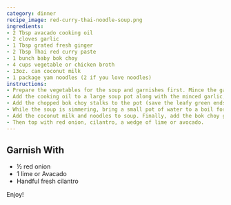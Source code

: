 ```yaml
---
category: dinner
recipe_image: red-curry-thai-noodle-soup.png
ingredients:
- 2 Tbsp avacado cooking oil
- 2 cloves garlic
- 1 Tbsp grated fresh ginger
- 2 Tbsp Thai red curry paste
- 1 bunch baby bok choy
- 4 cups vegetable or chicken broth
- 13oz. can coconut milk
- 1 package yam noodles (2 if you love noodles)
instructions:
- Prepare the vegetables for the soup and garnishes first. Mince the garlic and grate the ginger. Wash the bok choy well, then chop into one-inch strips, separating the fibrous stalks from the delicate green ends..
- Add the cooking oil to a large soup pot along with the minced garlic, grated ginger, and Thai red curry paste. Sauté the garlic, ginger, and curry paste over medium heat for 1-2 minutes.
- Add the chopped bok choy stalks to the pot (save the leafy green ends for later) along with the chicken or vegetable broth. Bring the pot to a boil over medium-high heat, and then reduce the heat to low and let simmer for 5-7 minutes.
- While the soup is simmering, bring a small pot of water to a boil for the yam noodles. Once boiling, add the rinsed noodles and boil for 2-3 minutes. Drain the noodles in a colander and set aside.
- Add the coconut milk and noodles to soup. Finally, add the bok choy greens and let them wilt in the hot soup.
- Then top with red onion, cilantro, a wedge of lime or avocado.
---
```

## Garnish With
* &frac12; red onion
* 1 lime or Avacado
* Handful fresh cilantro

Enjoy!

